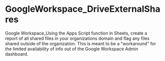 # GoogleWorkspace_DriveExternalShares
Google Workspace_Using the Apps Script function in Sheets, create a report of all shared files in your organizations domain and flag any files shared outside of the organization. This is meant to be a "workaround" for the limited availability of info out of the Google Workspace Admin dashboard.
